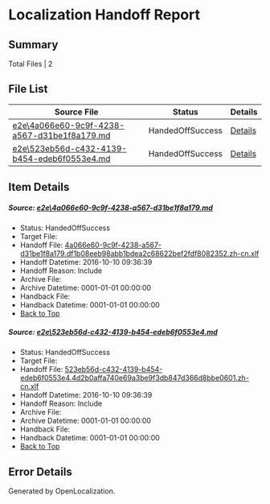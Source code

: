 # <a name='report-top'></a> Localization Handoff Report

## Summary
 Total Files | 2

## File List
 Source File | Status | Details 
 ----------- | ------ | ------- 
 [e2e\4a066e60-9c9f-4238-a567-d31be1f8a179.md](https://github.com/OpenLocalizationTestOrg/ol-test0/blob/d8ceea8c8a685b63bb59ad6754812cf729d318d0/e2e/4a066e60-9c9f-4238-a567-d31be1f8a179.md) | HandedOffSuccess | [Details](#088038daf44291427838b6fc4e7b669ef9976ac21)
 [e2e\523eb56d-c432-4139-b454-edeb6f0553e4.md](https://github.com/OpenLocalizationTestOrg/ol-test0/blob/d8ceea8c8a685b63bb59ad6754812cf729d318d0/e2e/523eb56d-c432-4139-b454-edeb6f0553e4.md) | HandedOffSuccess | [Details](#509cad07a741425bf38ac099c200aa7661c4333b2)

## Item Details
##### <a name='088038daf44291427838b6fc4e7b669ef9976ac21'></a> Source: [e2e\4a066e60-9c9f-4238-a567-d31be1f8a179.md](https://github.com/OpenLocalizationTestOrg/ol-test0/blob/d8ceea8c8a685b63bb59ad6754812cf729d318d0/e2e/4a066e60-9c9f-4238-a567-d31be1f8a179.md)
* Status: HandedOffSuccess
* Target File: 
* Handoff File: [4a066e60-9c9f-4238-a567-d31be1f8a179.df1b08eeb98abb1bdea2c68622bef2fdf8082352.zh-cn.xlf](https://github.com/OpenLocalizationTestOrg/ol-test0-handoff/blob/a38edf213d70c953039cc3649b1c9a5323cc4ba6/ol-handoff/OpenLocalizationTestOrg/ol-test0-zhcn/qimu/ht/4a066e60-9c9f-4238-a567-d31be1f8a179.df1b08eeb98abb1bdea2c68622bef2fdf8082352.zh-cn.xlf)
* Handoff Datetime: 2016-10-10 09:36:39
* Handoff Reason: Include
* Archive File: 
* Archive Datetime: 0001-01-01 00:00:00
* Handback File: 
* Handback Datetime: 0001-01-01 00:00:00
* [Back to Top](#report-top)

##### <a name='509cad07a741425bf38ac099c200aa7661c4333b2'></a> Source: [e2e\523eb56d-c432-4139-b454-edeb6f0553e4.md](https://github.com/OpenLocalizationTestOrg/ol-test0/blob/d8ceea8c8a685b63bb59ad6754812cf729d318d0/e2e/523eb56d-c432-4139-b454-edeb6f0553e4.md)
* Status: HandedOffSuccess
* Target File: 
* Handoff File: [523eb56d-c432-4139-b454-edeb6f0553e4.4d2b0affa740e69a3be9f3db847d366d8bbe0601.zh-cn.xlf](https://github.com/OpenLocalizationTestOrg/ol-test0-handoff/blob/a38edf213d70c953039cc3649b1c9a5323cc4ba6/ol-handoff/OpenLocalizationTestOrg/ol-test0-zhcn/qimu/ht/523eb56d-c432-4139-b454-edeb6f0553e4.4d2b0affa740e69a3be9f3db847d366d8bbe0601.zh-cn.xlf)
* Handoff Datetime: 2016-10-10 09:36:39
* Handoff Reason: Include
* Archive File: 
* Archive Datetime: 0001-01-01 00:00:00
* Handback File: 
* Handback Datetime: 0001-01-01 00:00:00
* [Back to Top](#report-top)


## Error Details

Generated by OpenLocalization.
